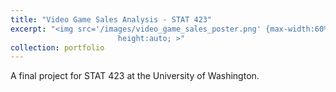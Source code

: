 ```yaml
---
title: "Video Game Sales Analysis - STAT 423"
excerpt: "<img src='/images/video_game_sales_poster.png' {max-width:60%; 
                        height:auto; >"
collection: portfolio
---
```

A final project for STAT 423 at the University of Washington. 
